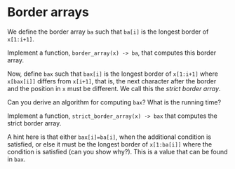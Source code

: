 # Border arrays

We define the border array `ba` such that `ba[i]` is the longest border of `x[1:i+1]`.

Implement a function, `border_array(x) -> ba`, that computes this border array.

Now, define `bax` such that `bax[i]` is the longest border of `x[1:i+1]` where `x[bax[i]]` differs from `x[i+1]`, that is, the next character after the border and the position in `x` must be different. We call this the *strict border array*.

Can you derive an algorithm for computing `bax`? What is the running time?

Implement a function, `strict_border_array(x) -> bax` that computes the strict border array.

A hint here is that either `bax[i]=ba[i]`, when the additional condition is satisfied, or else it must be the longest border of `x[1:ba[i]]` where the condition is satisfied (can you show why?). This is a value that can be found in `bax`.
